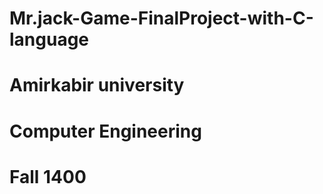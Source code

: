 # Mr.jack-Game-FinalProject-with-C-language
# Amirkabir university
# Computer Engineering 
# Fall 1400
